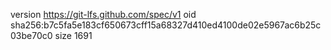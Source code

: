 version https://git-lfs.github.com/spec/v1
oid sha256:b7c5fa5e183cf650673cff15a68327d410ed4100de02e5967ac6b25c03be70c0
size 1691
